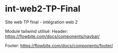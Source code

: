 # int-web2-TP-Final
Site web TP final - intégration web 2


Module tailwind utilisé:
Header:
https://flowbite.com/docs/components/navbar/

Footer:
https://flowbite.com/docs/components/footer/